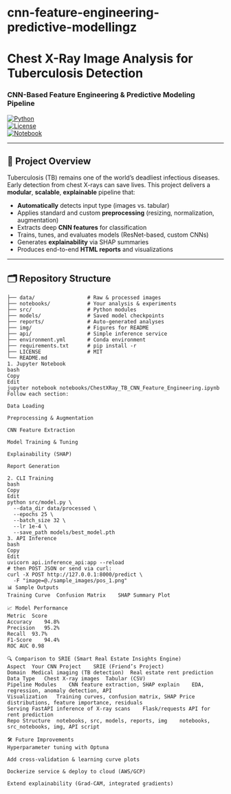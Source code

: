 # cnn-feature-engineering-predictive-modellingz 
# Chest X-Ray Image Analysis for Tuberculosis Detection  
### CNN-Based Feature Engineering & Predictive Modeling Pipeline

[![Python](https://img.shields.io/badge/python-3.8%2B-blue)]()  
[![License](https://img.shields.io/badge/license-MIT-green)]()  
[![Notebook](https://img.shields.io/badge/Jupyter_notebook-orange)]()

---

## 🚀 Project Overview

Tuberculosis (TB) remains one of the world’s deadliest infectious diseases. Early detection from chest X-rays can save lives. This project delivers a **modular**, **scalable**, **explainable** pipeline that:

- **Automatically** detects input type (images vs. tabular)  
- Applies standard and custom **preprocessing** (resizing, normalization, augmentation)  
- Extracts deep **CNN features** for classification  
- Trains, tunes, and evaluates models (ResNet-based, custom CNNs)  
- Generates **explainability** via SHAP summaries  
- Produces end-to-end **HTML reports** and visualizations  

---

## 🗂️ Repository Structure

```text
├── data/                 # Raw & processed images
├── notebooks/            # Your analysis & experiments
├── src/                  # Python modules
├── models/               # Saved model checkpoints
├── reports/              # Auto-generated analyses
├── img/                  # Figures for README
├── api/                  # Simple inference service
├── environment.yml       # Conda environment
├── requirements.txt      # pip install -r
├── LICENSE               # MIT
└── README.md
1. Jupyter Notebook
bash
Copy
Edit
jupyter notebook notebooks/ChestXRay_TB_CNN_Feature_Engineering.ipynb
Follow each section:

Data Loading

Preprocessing & Augmentation

CNN Feature Extraction

Model Training & Tuning

Explainability (SHAP)

Report Generation

2. CLI Training
bash
Copy
Edit
python src/model.py \
  --data_dir data/processed \
  --epochs 25 \
  --batch_size 32 \
  --lr 1e-4 \
  --save_path models/best_model.pth
3. API Inference
bash
Copy
Edit
uvicorn api.inference_api:app --reload
# then POST JSON or send via curl:
curl -X POST http://127.0.0.1:8000/predict \
  -F "image=@./sample_images/pos_1.png"
📊 Sample Outputs
Training Curve	Confusion Matrix	SHAP Summary Plot

📈 Model Performance
Metric	Score
Accuracy	94.8%
Precision	95.2%
Recall	93.7%
F1‐Score	94.4%
ROC AUC	0.98

🔍 Comparison to SRIE (Smart Real Estate Insights Engine)
Aspect	Your CNN Project	SRIE (Friend’s Project)
Domain	Medical imaging (TB detection)	Real estate rent prediction
Data Type	Chest X-ray images	Tabular (CSV)
Pipeline Modules	CNN feature extraction, SHAP explain	EDA, regression, anomaly detection, API
Visualization	Training curves, confusion matrix, SHAP	Price distributions, feature importance, residuals
Serving	FastAPI inference of X-ray scans	Flask/requests API for rent prediction
Repo Structure	notebooks, src, models, reports, img	notebooks, src_notebooks, img, API script

🛠️ Future Improvements
Hyperparameter tuning with Optuna

Add cross-validation & learning curve plots

Dockerize service & deploy to cloud (AWS/GCP)

Extend explainability (Grad-CAM, integrated gradients)
